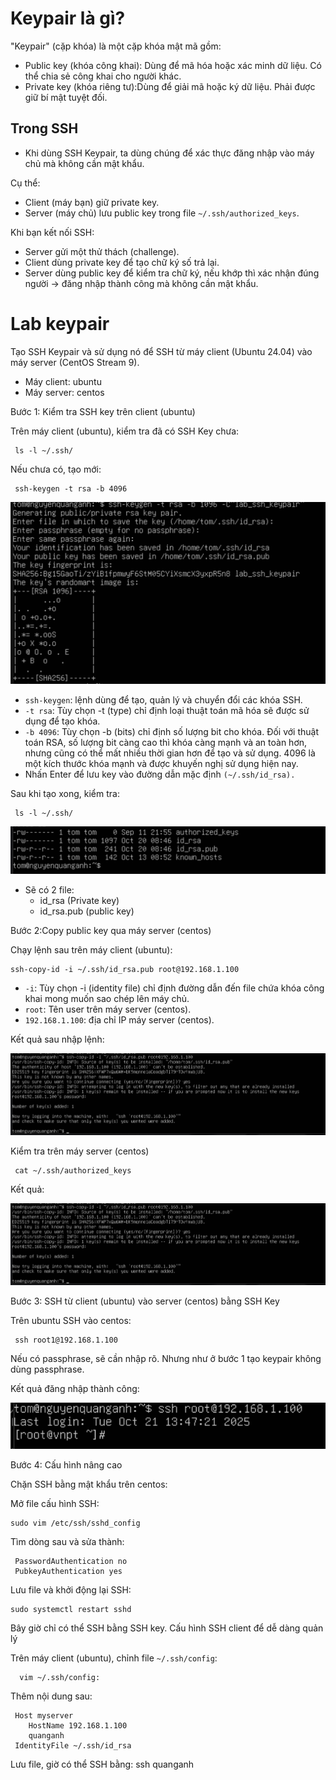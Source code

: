# Keypair là gì?

"Keypair" (cặp khóa) là một cặp khóa mật mã gồm:
- Public key (khóa công khai): Dùng để mã hóa hoặc xác minh dữ liệu. Có thể chia sẻ công khai cho người khác.
- Private key (khóa riêng tư):Dùng để giải mã hoặc ký dữ liệu. Phải được giữ bí mật tuyệt đối.

## Trong SSH
- Khi dùng SSH Keypair, ta dùng chúng để xác thực đăng nhập vào máy chủ mà không cần mật khẩu.

Cụ thể:
- Client (máy bạn) giữ private key.
- Server (máy chủ) lưu public key trong file `~/.ssh/authorized_keys`.

Khi bạn kết nối SSH:
- Server gửi một thử thách (challenge).
- Client dùng private key để tạo chữ ký số trả lại.
- Server dùng public key để kiểm tra chữ ký, nếu khớp thì xác nhận đúng người → đăng nhập thành công mà không cần mật khẩu.

# Lab keypair

Tạo SSH Keypair và sử dụng nó để SSH từ máy client (Ubuntu 24.04) vào máy server (CentOS Stream 9).

- Máy client: ubuntu
- Máy server: centos

Bước 1: Kiểm tra SSH key trên client (ubuntu)

Trên máy client (ubuntu), kiểm tra đã có SSH Key chưa:

     ls -l ~/.ssh/

Nếu chưa có, tạo mới:

     ssh-keygen -t rsa -b 4096


![alt text](./image/image-32.png)

- `ssh-keygen`: lệnh dùng để tạo, quản lý và chuyển đổi các khóa SSH.
- `-t rsa`: Tùy chọn -t (type) chỉ định loại thuật toán mã hóa sẽ được sử dụng để tạo khóa.
- `-b 4096`: Tùy chọn -b (bits) chỉ định số lượng bit cho khóa. Đối với thuật toán RSA, số lượng bit càng cao thì khóa càng mạnh và an toàn hơn, nhưng cũng có thể mất nhiều thời gian hơn để tạo và sử dụng. 4096 là một kích thước khóa mạnh và được khuyến nghị sử dụng hiện nay.
- Nhấn Enter để lưu key vào đường dẫn mặc định `(~/.ssh/id_rsa).`

Sau khi tạo xong, kiểm tra:

     ls -l ~/.ssh/

![alt text](./image/image-33.png)

- Sẽ có 2 file:
   - id_rsa (Private key)
   - id_rsa.pub (public key)

Bước 2:Copy public key qua máy server (centos)

Chạy lệnh sau trên máy client (ubuntu):

    ssh-copy-id -i ~/.ssh/id_rsa.pub root@192.168.1.100

- `-i`: Tùy chọn -i (identity file) chỉ định đường dẫn đến file chứa khóa công khai mong muốn sao chép lên máy chủ.
- `root`: Tên user trên máy server (centos).
- `192.168.1.100`: địa chỉ IP máy server (centos).

Kết quả sau nhập lệnh:

![alt text](./image/image-34.png)

Kiểm tra trên máy server (centos)

     cat ~/.ssh/authorized_keys

Kết quả:

![alt text](./image/image-35.png)



Bước 3: SSH từ client (ubuntu) vào server (centos) bằng SSH Key

Trên ubuntu SSH vào centos:

     ssh root1@192.168.1.100

Nếu có passphrase, sẽ cần nhập rõ. Nhưng như ở bước 1 tạo keypair không dùng passphrase.

Kết quả đăng nhập thành công:

![alt text](./image/image-37.png)

Bước 4: Cấu hình nâng cao

Chặn SSH bằng mật khẩu trên centos:

Mở file cấu hình SSH:

    sudo vim /etc/ssh/sshd_config

Tìm dòng sau và sửa thành:

     PasswordAuthentication no
     PubkeyAuthentication yes

Lưu file và khởi động lại SSH:

    sudo systemctl restart sshd

Bây giờ chỉ có thể SSH bằng SSH key.
Cấu hình SSH client để dễ dàng quản lý

Trên máy client (ubuntu), chỉnh file `~/.ssh/config`:

      vim ~/.ssh/config:

Thêm nội dung sau:

     Host myserver
        HostName 192.168.1.100
        quanganh
     IdentityFile ~/.ssh/id_rsa

Lưu file, giờ có thể SSH bằng:
ssh quanganh


